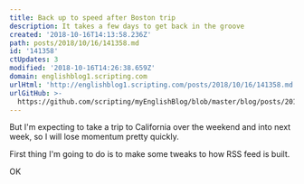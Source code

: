 ```yaml
---
title: Back up to speed after Boston trip
description: It takes a few days to get back in the groove
created: '2018-10-16T14:13:58.236Z'
path: posts/2018/10/16/141358.md
id: '141358'
ctUpdates: 3
modified: '2018-10-16T14:26:38.659Z'
domain: englishblog1.scripting.com
urlHtml: 'http://englishblog1.scripting.com/posts/2018/10/16/141358.md'
urlGitHub: >-
  https://github.com/scripting/myEnglishBlog/blob/master/blog/posts/2018/10/16/141358.md
---
```

But I'm expecting to take a trip to California over the weekend and into next week, so I will lose momentum pretty quickly.

First thing I'm going to do is to make some tweaks to how RSS feed is built.

OK